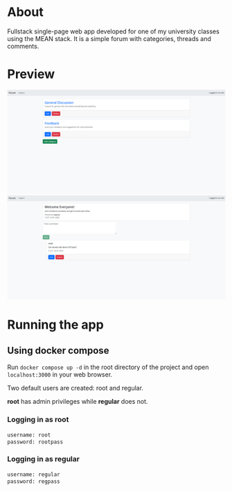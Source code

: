 # About

Fullstack single-page web app developed for one of my university classes using the MEAN stack. It is a simple forum with categories, threads and comments.

# Preview
![Categories page](images/categories.png)
![Post](images/post.png)

# Running the app

## Using docker compose

Run `docker compose up -d` in the root directory of the project and open `localhost:3000` in your web browser.

Two default users are created: root and regular.

 **root** has admin privileges while **regular** does not.

### Logging in as root
  ```
  username: root
  password: rootpass
  ```
### Logging in as regular
  ```
  username: regular
  password: regpass
  ```